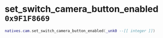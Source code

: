 # set_switch_camera_button_enabled `0x9F1F8669`

```lua
natives.cam.set_switch_camera_button_enabled(_unk0 --[[ integer ]])
```